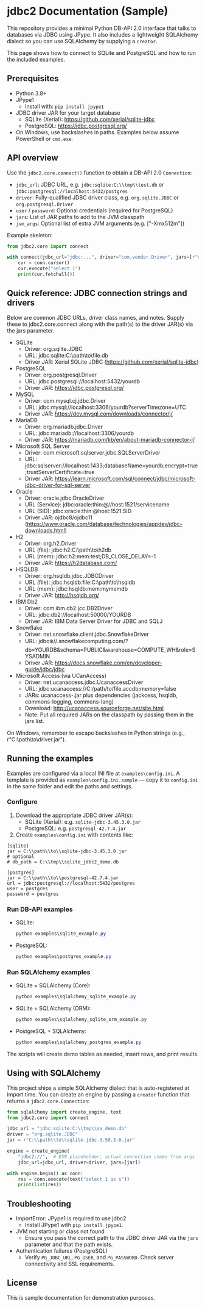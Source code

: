 # jdbc2 Documentation (Sample)

This repository provides a minimal Python DB-API 2.0 interface that talks to databases via JDBC using JPype. It also includes a lightweight SQLAlchemy dialect so you can use SQLAlchemy by supplying a `creator`.

This page shows how to connect to SQLite and PostgreSQL and how to run the included examples.

## Prerequisites

- Python 3.8+
- JPype1
  - Install with: `pip install jpype1`
- JDBC driver JAR for your target database
  - SQLite (Xerial): https://github.com/xerial/sqlite-jdbc
  - PostgreSQL: https://jdbc.postgresql.org/
- On Windows, use backslashes in paths. Examples below assume PowerShell or `cmd.exe`.

## API overview

Use the `jdbc2.core.connect()` function to obtain a DB-API 2.0 `Connection`:

- `jdbc_url`: JDBC URL, e.g. `jdbc:sqlite:C:\\tmp\\test.db` or `jdbc:postgresql://localhost:5432/postgres`
- `driver`: Fully-qualified JDBC driver class, e.g. `org.sqlite.JDBC` or `org.postgresql.Driver`
- `user` / `password`: Optional credentials (required for PostgreSQL)
- `jars`: List of JAR paths to add to the JVM classpath
- `jvm_args`: Optional list of extra JVM arguments (e.g. ["-Xmx512m"])

Example skeleton:

```python
from jdbc2.core import connect

with connect(jdbc_url="jdbc:...", driver="com.vendor.Driver", jars=[r"C:\\path\\to\\driver.jar"]) as conn:
    cur = conn.cursor()
    cur.execute("select 1")
    print(cur.fetchall())
```

## Quick reference: JDBC connection strings and drivers

Below are common JDBC URLs, driver class names, and notes. Supply these to jdbc2.core.connect along with the path(s) to the driver JAR(s) via the jars parameter.

- SQLite
  - Driver: org.sqlite.JDBC
  - URL: jdbc:sqlite:C:\\path\\to\\file.db
  - Driver JAR: Xerial SQLite JDBC (https://github.com/xerial/sqlite-jdbc)
- PostgreSQL
  - Driver: org.postgresql.Driver
  - URL: jdbc:postgresql://localhost:5432/yourdb
  - Driver JAR: https://jdbc.postgresql.org/
- MySQL
  - Driver: com.mysql.cj.jdbc.Driver
  - URL: jdbc:mysql://localhost:3306/yourdb?serverTimezone=UTC
  - Driver JAR: https://dev.mysql.com/downloads/connector/j/
- MariaDB
  - Driver: org.mariadb.jdbc.Driver
  - URL: jdbc:mariadb://localhost:3306/yourdb
  - Driver JAR: https://mariadb.com/kb/en/about-mariadb-connector-j/
- Microsoft SQL Server
  - Driver: com.microsoft.sqlserver.jdbc.SQLServerDriver
  - URL: jdbc:sqlserver://localhost:1433;databaseName=yourdb;encrypt=true;trustServerCertificate=true
  - Driver JAR: https://learn.microsoft.com/sql/connect/jdbc/microsoft-jdbc-driver-for-sql-server
- Oracle
  - Driver: oracle.jdbc.OracleDriver
  - URL (Service): jdbc:oracle:thin:@//host:1521/servicename
  - URL (SID):     jdbc:oracle:thin:@host:1521:SID
  - Driver JAR: ojdbc8/ojdbc11 (https://www.oracle.com/database/technologies/appdev/jdbc-downloads.html)
- H2
  - Driver: org.h2.Driver
  - URL (file): jdbc:h2:C:\\path\\to\\h2db
  - URL (mem):  jdbc:h2:mem:test;DB_CLOSE_DELAY=-1
  - Driver JAR: https://h2database.com/
- HSQLDB
  - Driver: org.hsqldb.jdbc.JDBCDriver
  - URL (file): jdbc:hsqldb:file:C:\\path\\to\\hsqldb
  - URL (mem):  jdbc:hsqldb:mem:mymemdb
  - Driver JAR: http://hsqldb.org/
- IBM Db2
  - Driver: com.ibm.db2.jcc.DB2Driver
  - URL: jdbc:db2://localhost:50000/YOURDB
  - Driver JAR: IBM Data Server Driver for JDBC and SQLJ
- Snowflake
  - Driver: net.snowflake.client.jdbc.SnowflakeDriver
  - URL: jdbc:snowflake://<account>.snowflakecomputing.com/?db=YOURDB&schema=PUBLIC&warehouse=COMPUTE_WH&role=SYSADMIN
  - Driver JAR: https://docs.snowflake.com/en/developer-guide/jdbc/jdbc
- Microsoft Access (via UCanAccess)
  - Driver: net.ucanaccess.jdbc.UcanaccessDriver
  - URL: jdbc:ucanaccess://C:/path/to/file.accdb;memory=false
  - JARs: ucanaccess-<ver>.jar plus dependencies (jackcess, hsqldb, commons-logging, commons-lang)
  - Download: http://ucanaccess.sourceforge.net/site.html
  - Note: Put all required JARs on the classpath by passing them in the jars list.

On Windows, remember to escape backslashes in Python strings (e.g., r"C:\\path\\to\\driver.jar").

## Running the examples

Examples are configured via a local INI file at `examples\config.ini`. A template is provided as `examples\config.ini.sample` — copy it to `config.ini` in the same folder and edit the paths and settings.

### Configure
1) Download the appropriate JDBC driver JAR(s):
   - SQLite (Xerial): e.g. `sqlite-jdbc-3.45.3.0.jar`
   - PostgreSQL: e.g. `postgresql-42.7.4.jar`
2) Create `examples\config.ini` with contents like:

```
[sqlite]
jar = C:\\path\\to\\sqlite-jdbc-3.45.3.0.jar
# optional
# db_path = C:\\tmp\\sqlite_jdbc2_demo.db

[postgres]
jar = C:\\path\\to\\postgresql-42.7.4.jar
url = jdbc:postgresql://localhost:5432/postgres
user = postgres
password = postgres
```

### Run DB-API examples
- SQLite:
  ```powershell
  python examples\sqlite_example.py
  ```
- PostgreSQL:
  ```powershell
  python examples\postgres_example.py
  ```

### Run SQLAlchemy examples
- SQLite + SQLAlchemy (Core):
  ```powershell
  python examples\sqlalchemy_sqlite_example.py
  ```
- SQLite + SQLAlchemy (ORM):
  ```powershell
  python examples\sqlalchemy_sqlite_orm_example.py
  ```
- PostgreSQL + SQLAlchemy:
  ```powershell
  python examples\sqlalchemy_postgres_example.py
  ```

The scripts will create demo tables as needed, insert rows, and print results.

## Using with SQLAlchemy

This project ships a simple SQLAlchemy dialect that is auto-registered at import time. You can create an engine by passing a `creator` function that returns a `jdbc2.core.Connection`:

```python
from sqlalchemy import create_engine, text
from jdbc2.core import connect

jdbc_url = "jdbc:sqlite:C:\\tmp\\sa_demo.db"
driver = "org.sqlite.JDBC"
jar = r"C:\\path\\to\\sqlite-jdbc-3.50.3.0.jar"

engine = create_engine(
    "jdbc2://",  # DSN placeholder; actual connection comes from args
    jdbc_url=jdbc_url, driver=driver, jars=[jar])

with engine.begin() as conn:
    res = conn.execute(text("select 1 as x"))
    print(list(res))
```

## Troubleshooting

- ImportError: JPype1 is required to use jdbc2
  - Install JPype1 with `pip install jpype1`.
- JVM not starting or class not found
  - Ensure you pass the correct path to the JDBC driver JAR via the `jars` parameter and that the path exists.
- Authentication failures (PostgreSQL)
  - Verify `PG_JDBC_URL`, `PG_USER`, and `PG_PASSWORD`. Check server connectivity and SSL requirements.

## License

This is sample documentation for demonstration purposes.
